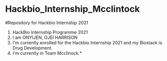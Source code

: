 # Hackbio_Internship_Mcclintock
#Repository for Hackbio Internship 2021
1.  HackBio Internship Programme 2021
2.  I am ONYIJEN, OJEI HARRISON
3.  I'm currently enrolled for the Hackbio Internship 2021 and my Biostack is Drug Development. 
4.  I'm currently in Team Mcclinock.*
